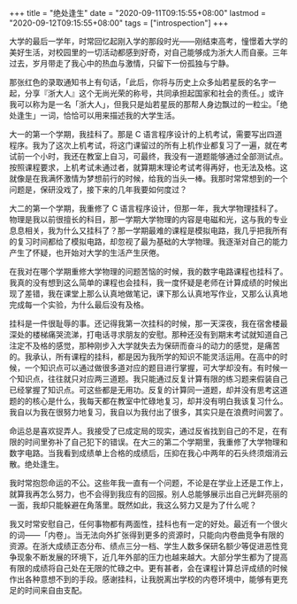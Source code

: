 +++
title = "绝处逢生"
date = "2020-09-11T09:15:55+08:00"
lastmod = "2020-09-12T09:15:55+08:00"
tags = ["introspection"]
+++

大学的最后一学年，时常回忆起刚入学的那段时光——刚结束高考，憧憬着大学的美好生活，对校园里的一切活动都感到好奇，对自己能够成为浙大人而自豪。三年过去，岁月带走了我心中的热血与激情，只留下一份孤独与宁静。

那张红色的录取通知书上有句话，「此后，你将与历史上众多灿若星辰的名字一起，分享『浙大人』这个无尚光荣的称号，共同承担起国家和社会的责任。」或许我可以称为是一名「浙大人」，但我只是灿若星辰的那帮人身边飘过的一粒尘。「绝处逢生」一词，恰恰可以用来描述我的大学生活。

大一的第一个学期，我挂科了。那是 C 语言程序设计的上机考试，需要写出四道程序。我为了这次上机考试，将这门课留过的所有上机作业都复习了一遍，就在考试前一个小时，我还在教室上自习，可最终，我没有一道题能够通过全部测试点。按照课程要求，上机考试未通过者，就算期末理论考试考得再好，也无法及格。这就像是在我满怀激情为梦想前行的时候，给我的当头一棒。我那时常常想到的一个问题是，保研没戏了，接下来的几年我要如何度过？

大二的第一个学期，我重修了 C 语言程序设计，但那一年，我大学物理挂科了。物理是我以前很擅长的科目，那一学期大学物理的内容是电磁和光，这与我的专业息息相关，我为什么又挂科了？那一学期最难的课程是模拟电路，我几乎把我所有的复习时间都给了模拟电路，却忽视了最为基础的大学物理。我逐渐对自己的能力产生了怀疑，也开始对大学的生活产生厌倦。

在我对在哪个学期重修大学物理的问题苦恼的时候，我的数字电路课程也挂科了。我真的没有想到这么简单的课程也会挂科，我一度怀疑是老师在计算成绩的时候出现了差错，我在课堂上那么认真地做笔记，课下那么认真地写作业，又那么认真地完成每一个实验，为什么最后没有及格。

挂科是一件很耻辱的事。还记得我第一次挂科的时候，那一天深夜，我在宿舍楼最深处的楼梯痛哭流涕，打电话寻求朋友的安慰。那种还没有到期末考试就知道自己注定不及格的感觉，那种刚步入大学就失去为保研而奋斗的动力的感觉，是痛苦的。我承认，所有课程的挂科，都是因为我所学的知识不能灵活运用。在高中的时候，一个知识点可以通过做很多道对应的题目进行掌握，可大学却没有。有时候一个知识点，往往就只对应两三道题。我只能通过反复计算有限的练习题来假装自己已经掌握了知识点。可这些都是无用功。反复的计算同一道题，却并没有思考这道题的的核心是什么，我每天都在教室中忙碌地复习，却并没有明白我该复习什么。我自以为我在很努力地复习，我自以为我付出了很多，其实只是在浪费时间罢了。

命运总是喜欢捉弄人。我接受了已成定局的现实，通过反省找到自己的不足，在有限的时间里弥补了自己犯下的错误。在大三的第二个学期里，我重修了大学物理和数字电路。当我看到成绩单上合格的成绩后，压抑在我心中两年的石头终须烟消云散。绝处逢生。

我时常抱怨命运的不公。这些年我一直有一个问题，不论是在学业上还是工作上，就算我再怎么努力，也不会得到我应有的回报。别人总能够展示出自己光鲜亮丽的一面，我却只能躲避在角落里。既然如此，我这么努力又是为了什么呢？

我又时常安慰自己，任何事物都有两面性，挂科也有一定的好处。最近有一个很火的词——「内卷」。当无法向外扩张得到更多的资源时，只能向内卷曲竞争有限的资源。在浙大成绩正态分布、绩点三分一档、学生人数多保研名额少等促进恶性竞争现象不断发展的环境下，近几年外部的压力也越来越大。大部分学生都为了提高有限的成绩将自己处在无限的忙碌之中。更有甚者，会在课程计算总评成绩的时候作出各种意想不到的手段。感谢挂科，让我脱离出学校的内卷环境中，能够有更充足的时间来自由支配。
